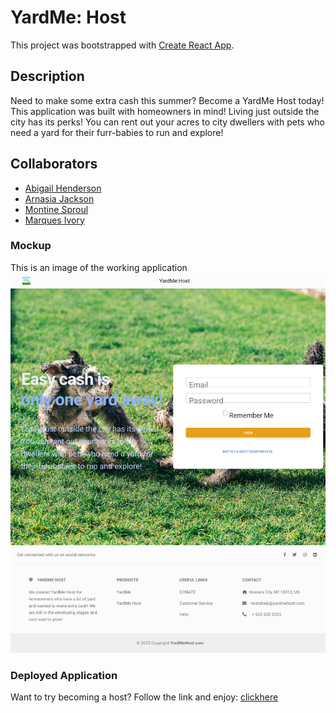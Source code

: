 # YardMe: Host

This project was bootstrapped with [Create React App](https://github.com/facebook/create-react-app).

## Description

Need to make some extra cash this summer? Become a YardMe Host today! This application was built with homeowners in mind! Living just outside the city has its perks! You can rent out your acres to city dwellers with pets who need a yard for their furr-babies to run and explore!


## Collaborators

* [Abigail Henderson](https://github.com/AGHenderson97)
* [Arnasia Jackson](https://github.com/Arnasia)
* [Montine Sproul](https://github.com/MontineSproul)
* [Marques Ivory](https://github.com/Maivory12)


### Mockup

This is an image of the working application![MockUP](/client/src/assets/yard-me.herokuapp.com_.png)

### Deployed Application

Want to try becoming a host? Follow the link and enjoy: [clickhere](https://yard-me.herokuapp.com/)

